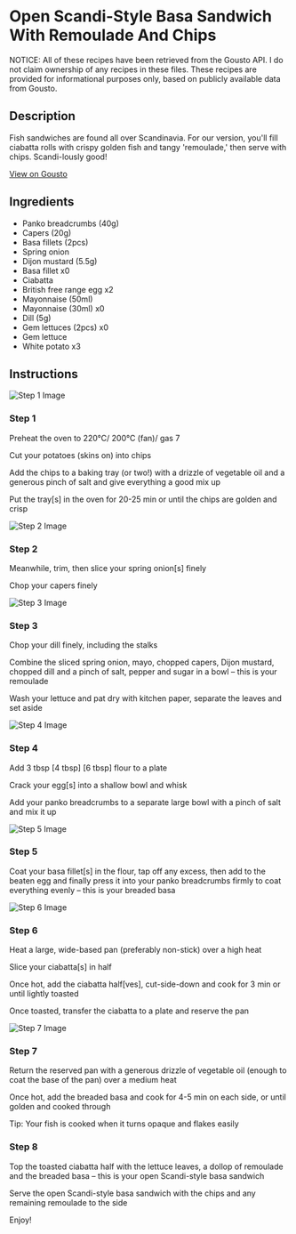 # Open Scandi-Style Basa Sandwich With Remoulade And Chips

NOTICE: All of these recipes have been retrieved from the Gousto API. I do not claim ownership of any recipes in these files. These recipes are provided for informational purposes only, based on publicly available data from Gousto.

## Description

Fish sandwiches are found all over Scandinavia. For our version, you'll fill ciabatta rolls with crispy golden fish and tangy 'remoulade,' then serve with chips. Scandi-lously good!

[View on Gousto](https://www.gousto.co.uk/recipes/cookbook/open-scandi-style-fish-sandwich)

## Ingredients

- Panko breadcrumbs (40g)
- Capers (20g)
- Basa fillets (2pcs)
- Spring onion
- Dijon mustard (5.5g)
- Basa fillet x0
- Ciabatta
- British free range egg x2
- Mayonnaise (50ml)
- Mayonnaise (30ml) x0
- Dill (5g)
- Gem lettuces (2pcs) x0
- Gem lettuce
- White potato x3

## Instructions

![Step 1 Image](https://production-media.gousto.co.uk/cms/recipe-step-image/1012.-step-1-x200.jpg)

### Step 1

Preheat the oven to 220°C/ 200°C (fan)/ gas 7

Cut your potatoes (skins on) into chips

Add the chips to a baking tray (or two!) with a drizzle of vegetable oil and a generous pinch of salt and give everything a good mix up

Put the tray[s] in the oven for 20-25 min or until the chips are golden and crisp

![Step 2 Image](https://production-media.gousto.co.uk/cms/recipe-step-image/Sliced-finely-spring-onions-1632406086833-x200.jpg)

### Step 2

Meanwhile, trim, then slice your spring onion[s] finely

Chop<span class="text-danger"> </span>your capers finely

![Step 3 Image](https://production-media.gousto.co.uk/cms/recipe-step-image/1012.-step-3-x200.jpg)

### Step 3

Chop your dill finely, including the stalks

Combine the sliced spring onion, mayo, chopped capers, Dijon mustard, chopped dill and a pinch of salt, pepper and sugar in a bowl – this is your remoulade

Wash your lettuce and pat dry with kitchen paper, separate the leaves and set aside

![Step 4 Image](https://production-media.gousto.co.uk/cms/recipe-step-image/1012.-step-4-x200.jpg)

### Step 4

Add 3 tbsp <span class="text-purple">[4 tbsp]</span> <span class="text-danger">[6 tbsp]</span> flour to a plate

Crack your egg[s] into a shallow bowl and whisk

Add your panko breadcrumbs to a separate large bowl with a pinch of salt and mix it up

![Step 5 Image](https://production-media.gousto.co.uk/cms/recipe-step-image/1012.-step-5-x200.jpg)

### Step 5

Coat your basa fillet[s] in the flour, tap off any excess, then add to the beaten egg and finally press it into your panko breadcrumbs firmly to coat everything evenly – this is your breaded basa

![Step 6 Image](https://production-media.gousto.co.uk/cms/recipe-step-image/Step-6-1620751214722-x200.jpg)

### Step 6

Heat a large, wide-based pan (preferably non-stick) over a high heat

Slice your ciabatta[s] in half

Once hot, add the ciabatta half[ves], cut-side-down and cook for 3 min or until lightly toasted

Once toasted, transfer the ciabatta to a plate and reserve the pan

![Step 7 Image](https://production-media.gousto.co.uk/cms/recipe-step-image/1012.-step-7-x200.jpg)

### Step 7

Return the reserved pan with a generous drizzle of vegetable oil (enough to coat the base of the pan) over a medium heat

Once hot, add the breaded basa and cook for 4-5 min on each side, or until golden and cooked through

Tip: Your fish is cooked when it turns opaque and flakes easily

### Step 8

Top the toasted ciabatta half with the lettuce leaves, a dollop of remoulade and the breaded basa – this is your open Scandi-style basa sandwich

Serve the open Scandi-style basa sandwich with the chips and any remaining remoulade to the side

Enjoy!

